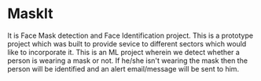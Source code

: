 # MaskIt
It is Face Mask detection and Face Identification project. 
This is a prototype project which was built to provide sevice to different sectors which would like to incorporate it. This is an ML project wherein we detect whether a person is wearing a mask or not. If he/she isn't wearing the mask then the person will be identified and an alert email/message will be sent to him.
